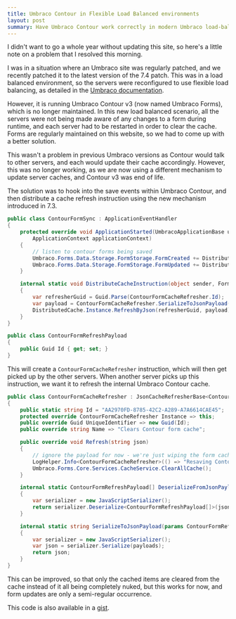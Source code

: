 ```yaml
---
title: Umbraco Contour in Flexible Load Balanced environments
layout: post
summary: Have Umbraco Contour work correctly in modern Umbraco load-balanced environments
---
```


I didn't want to go a whole year without updating this site, so here's a little note on a problem that I resolved this morning.

I was in a situation where an Umbraco site was regularly patched, and we recently patched it to the latest version of the 7.4 patch. This was in a load balanced environment, so the servers were reconfigured to use flexible load balancing, as detailed in the [Umbraco documentation](https://our.umbraco.org/documentation/getting-started/setup/server-setup/load-balancing/).

However, it is running Umbraco Contour v3 (now named Umbraco Forms), which is no longer maintained. In this new load balanced scenario, all the servers were not being made aware of any changes to a form during runtime, and each server had to be restarted in order to clear the cache. Forms are regularly maintained on this website, so we had to come up with a better solution.

This wasn't a problem in previous Umbraco versions as Contour would talk to other servers, and each would update their cache accordingly. However, this was no longer working, as we are now using a different mechanism to update server caches, and Contour v3 was end of life.

The solution was to hook into the save events within Umbraco Contour, and then distribute a cache refresh instruction using the new mechanism introduced in 7.3.

```c#
public class ContourFormSync : ApplicationEventHandler
{
    protected override void ApplicationStarted(UmbracoApplicationBase umbracoApplication,
        ApplicationContext applicationContext)
    {
        // listen to contour forms being saved
        Umbraco.Forms.Data.Storage.FormStorage.FormCreated += DistributeCacheInstruction;
        Umbraco.Forms.Data.Storage.FormStorage.FormUpdated += DistributeCacheInstruction;
    }

    internal static void DistributeCacheInstruction(object sender, FormEventArgs e)
    {
        var refresherGuid = Guid.Parse(ContourFormCacheRefresher.Id);
        var payload = ContourFormCacheRefresher.SerializeToJsonPayload(new ContourFormRefreshPayload {Id = e.Form.Id});
        DistributedCache.Instance.RefreshByJson(refresherGuid, payload);
    }
}

public class ContourFormRefreshPayload
{
    public Guid Id { get; set; }
}
```

This will create a `ContourFormCacheRefresher` instruction, which will then get picked up by the other servers. When another server picks up this instruction, we want it to refresh the internal Umbraco Contour cache.

```c#
public class ContourFormCacheRefresher : JsonCacheRefresherBase<ContourFormCacheRefresher>
{
    public static string Id = "AA2970FD-8785-42C2-A289-A7A6614CAE45";
    protected override ContourFormCacheRefresher Instance => this;
    public override Guid UniqueIdentifier => new Guid(Id);
    public override string Name => "Clears Contour form cache";

    public override void Refresh(string json)
    {
        // ignore the payload for now - we're just wiping the form cache completely
        LogHelper.Info<ContourFormCacheRefresher>(() => "Resaving Contour form because of distributed cache instruction");
        Umbraco.Forms.Core.Services.CacheService.ClearAllCache();
    }

    internal static ContourFormRefreshPayload[] DeserializeFromJsonPayload(string json)
    {
        var serializer = new JavaScriptSerializer();
        return serializer.Deserialize<ContourFormRefreshPayload[]>(json);
    }

    internal static string SerializeToJsonPayload(params ContourFormRefreshPayload[] payloads)
    {
        var serializer = new JavaScriptSerializer();
        var json = serializer.Serialize(payloads);
        return json;
    }
}
```

This can be improved, so that only the cached items are cleared from the cache instead of it all being completely nuked, but this works for now, and form updates are only a semi-regular occurrence.

This code is also available in a [gist](https://gist.github.com/ryanlewis/3b3266316765caa9c74be981cf9dcd2a).
